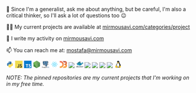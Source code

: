 💬 Since I'm a generalist, ask me about anything, but be careful, I'm also a critical thinker, so I'll ask a lot of questions too 😉

👨‍💻 My current projects are available at [mirmousavi.com/categories/project](https://mirmousavi.com/categories/project/)

📝 I write my activity on [mirmousavi.com](https://mirmousavi.com/)

📫 You can reach me at: [mostafa@mirmousavi.com](mailto:mostafa@mirmousavi.com)



<code><a href="https://www.python.org/"><img height="20" src="https://raw.githubusercontent.com/devicons/devicon/master/icons/python/python-original.svg"></a></code>
<code><a href="https://developer.mozilla.org/en-US/docs/Web/JavaScript"><img height="20" src="https://raw.githubusercontent.com/github/explore/80688e429a7d4ef2fca1e82350fe8e3517d3494d/topics/javascript/javascript.png"></a></code>
<code><a href="https://www.typescriptlang.org/"><img height="20" src="https://raw.githubusercontent.com/github/explore/80688e429a7d4ef2fca1e82350fe8e3517d3494d/topics/typescript/typescript.png"></a></code>
<code><a href="https://nodejs.org/"><img height="20" src="https://raw.githubusercontent.com/github/explore/80688e429a7d4ef2fca1e82350fe8e3517d3494d/topics/nodejs/nodejs.png"></a></code>
<code><a href="https://www.postgresql.org/"><img height="20" src="https://raw.githubusercontent.com/devicons/devicon/master/icons/postgresql/postgresql-original-wordmark.svg"></a></code>
<code><a href="https://reactjs.org/"><img height="20" src="https://raw.githubusercontent.com/github/explore/80688e429a7d4ef2fca1e82350fe8e3517d3494d/topics/react/react.png"></a></code>
<code><a href="https://d3js.org/"><img height="20" src="https://raw.githubusercontent.com/devicons/devicon/master/icons/d3js/d3js-original.svg"></a></code>
<code><a href="https://www.cypress.io/"><img height="20" src="https://raw.githubusercontent.com/simple-icons/simple-icons/6e46ec1fc23b60c8fd0d2f2ff46db82e16dbd75f/icons/cypress.svg"></a></code>
<code><a href="https://www.docker.com/"><img height="20" src="https://raw.githubusercontent.com/devicons/devicon/master/icons/docker/docker-original-wordmark.svg"></a></code>
<code><a href="https://kubernetes.io/"><img height="20" src="https://www.vectorlogo.zone/logos/kubernetes/kubernetes-icon.svg"></a></code>
<code><a href="https://firebase.google.com/"><img height="20" src="https://www.vectorlogo.zone/logos/firebase/firebase-icon.svg"></a></code>
<code><a href="https://cloud.google.com/"><img height="20" src="https://www.vectorlogo.zone/logos/google_cloud/google_cloud-icon.svg"></a></code>
<code><a href="https://aws.amazon.com/"><img height="20" src="https://www.vectorlogo.zone/logos/amazon_aws/amazon_aws-icon.svg"></a></code>
<code><a href="https://www.linux.org/"><img height="20" src="https://raw.githubusercontent.com/devicons/devicon/master/icons/linux/linux-original.svg"></a></code>

*NOTE: The pinned repositories are my current projects that I'm working on in my free time.*
